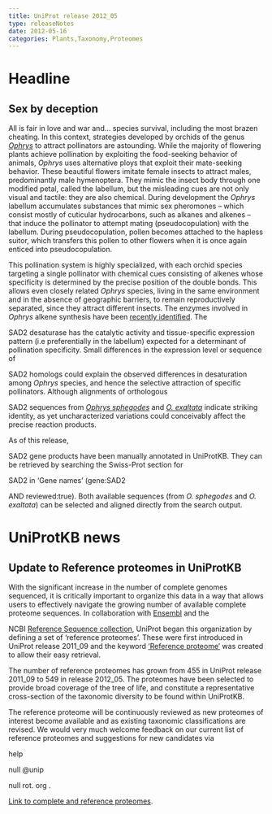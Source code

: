 ```yaml
---
title: UniProt release 2012_05
type: releaseNotes
date: 2012-05-16
categories: Plants,Taxonomy,Proteomes
---
```


# Headline

## Sex by deception

All is fair in love and war and… species survival, including the most brazen cheating. In this context, strategies developed by orchids of the genus [_Ophrys_](https://www.uniprot.org/taxonomy/59329) to attract pollinators are astounding. While the majority of flowering plants achieve pollination by exploiting the food-seeking behavior of animals, _Ophrys_ uses alternative ploys that exploit their mate-seeking behavior. These beautiful flowers imitate female insects to attract males, predominantly male hymenoptera. They mimic the insect body through one modified petal, called the labellum, but the misleading cues are not only visual and tactile: they are also chemical. During development the _Ophrys_ labellum accumulates substances that mimic sex pheromones – which consist mostly of cuticular hydrocarbons, such as alkanes and alkenes – that induce the pollinator to attempt mating (pseudocopulation) with the labellum. During pseudocopulation, pollen becomes attached to the hapless suitor, which transfers this pollen to other flowers when it is once again enticed into pseudocopulation.

This pollination system is highly specialized, with each orchid species targeting a single pollinator with chemical cues consisting of alkenes whose specificity is determined by the precise position of the double bonds. This allows even closely related _Ophrys_ species, living in the same environment and in the absence of geographic barriers, to remain reproductively separated, since they attract different insects. The enzymes involved in _Ophrys_ alkene synthesis have been [recently identified](http://www.ncbi.nlm.nih.gov/pubmed/21436056). The

SAD2 desaturase has the catalytic activity and tissue-specific expression pattern (i.e preferentially in the labellum) expected for a determinant of pollination specificity. Small differences in the expression level or sequence of

SAD2 homologs could explain the observed differences in desaturation among _Ophrys_ species, and hence the selective attraction of specific pollinators. Although alignments of orthologous

SAD2 sequences from [_Ophrys sphegodes_](https://www.uniprot.org/taxonomy/145953) and [_O. exaltata_](https://www.uniprot.org/taxonomy/884019) indicate striking identity, as yet uncharacterized variations could conceivably affect the precise reaction products.

As of this release,

SAD2 gene products have been manually annotated in UniProtKB. They can be retrieved by searching the Swiss-Prot section for

SAD2 in ‘Gene names’ (gene:SAD2

AND reviewed:true). Both available sequences (from _O. sphegodes_ and _O. exaltata_) can be selected and aligned directly from the search output.

# UniProtKB news

## Update to Reference proteomes in UniProtKB

With the significant increase in the number of complete genomes sequenced, it is critically important to organize this data in a way that allows users to effectively navigate the growing number of available complete proteome sequences. In collaboration with [Ensembl](http://www.ensembl.org/index.html) and the

NCBI [Reference Sequence collection](http://www.ncbi.nlm.nih.gov/RefSeq/), UniProt began this organization by defining a set of ‘reference proteomes’. These were first introduced in UniProt release 2011_09 and the keyword [‘Reference proteome’](https://www.uniprot.org/keywords/KW-1185) was created to allow their easy retrieval.

The number of reference proteomes has grown from 455 in UniProt release 2011_09 to 549 in release 2012_05. The proteomes have been selected to provide broad coverage of the tree of life, and constitute a representative cross-section of the taxonomic diversity to be found within UniProtKB.

The reference proteome will be continuously reviewed as new proteomes of interest become available and as existing taxonomic classifications are revised. We would very much welcome feedback on our current list of reference proteomes and suggestions for new candidates via

help

null @unip

null rot. org .

[Link to complete and reference proteomes](https://www.uniprot.org/taxonomy/complete-proteomes).
